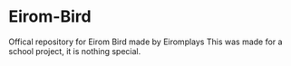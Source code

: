 # Eirom-Bird
Offical repository for Eirom Bird made by Eiromplays
This was made for a school project, it is nothing special.
